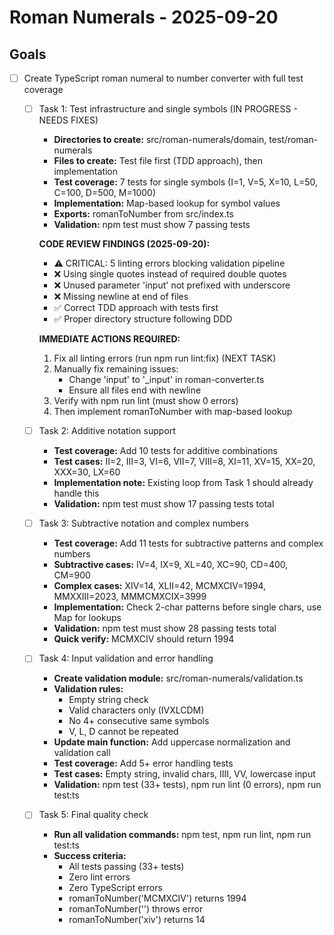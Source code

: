 # Roman Numerals - 2025-09-20

## Goals

- [ ] Create TypeScript roman numeral to number converter with full test coverage
  - [ ] Task 1: Test infrastructure and single symbols (IN PROGRESS - NEEDS FIXES)
    - **Directories to create:** src/roman-numerals/domain, test/roman-numerals
    - **Files to create:** Test file first (TDD approach), then implementation
    - **Test coverage:** 7 tests for single symbols (I=1, V=5, X=10, L=50, C=100, D=500, M=1000)
    - **Implementation:** Map-based lookup for symbol values
    - **Exports:** romanToNumber from src/index.ts
    - **Validation:** npm test must show 7 passing tests
    
    **CODE REVIEW FINDINGS (2025-09-20):**
    - ⚠️ CRITICAL: 5 linting errors blocking validation pipeline
    - ❌ Using single quotes instead of required double quotes
    - ❌ Unused parameter 'input' not prefixed with underscore
    - ❌ Missing newline at end of files
    - ✅ Correct TDD approach with tests first
    - ✅ Proper directory structure following DDD
    
    **IMMEDIATE ACTIONS REQUIRED:**
    1. Fix all linting errors (run npm run lint:fix) (NEXT TASK)
    2. Manually fix remaining issues:
       - Change 'input' to '_input' in roman-converter.ts
       - Ensure all files end with newline
    3. Verify with npm run lint (must show 0 errors)
    4. Then implement romanToNumber with map-based lookup
  - [ ] Task 2: Additive notation support
    - **Test coverage:** Add 10 tests for additive combinations
    - **Test cases:** II=2, III=3, VI=6, VII=7, VIII=8, XI=11, XV=15, XX=20, XXX=30, LX=60
    - **Implementation note:** Existing loop from Task 1 should already handle this
    - **Validation:** npm test must show 17 passing tests total
  - [ ] Task 3: Subtractive notation and complex numbers
    - **Test coverage:** Add 11 tests for subtractive patterns and complex numbers
    - **Subtractive cases:** IV=4, IX=9, XL=40, XC=90, CD=400, CM=900
    - **Complex cases:** XIV=14, XLII=42, MCMXCIV=1994, MMXXIII=2023, MMMCMXCIX=3999
    - **Implementation:** Check 2-char patterns before single chars, use Map for lookups
    - **Validation:** npm test must show 28 passing tests total
    - **Quick verify:** MCMXCIV should return 1994
  - [ ] Task 4: Input validation and error handling
    - **Create validation module:** src/roman-numerals/validation.ts
    - **Validation rules:** 
      - Empty string check
      - Valid characters only (IVXLCDM)
      - No 4+ consecutive same symbols
      - V, L, D cannot be repeated
    - **Update main function:** Add uppercase normalization and validation call
    - **Test coverage:** Add 5+ error handling tests
    - **Test cases:** Empty string, invalid chars, IIII, VV, lowercase input
    - **Validation:** npm test (33+ tests), npm run lint (0 errors), npm run test:ts
  - [ ] Task 5: Final quality check
    - **Run all validation commands:** npm test, npm run lint, npm run test:ts
    - **Success criteria:**
      - All tests passing (33+ tests)
      - Zero lint errors
      - Zero TypeScript errors
      - romanToNumber('MCMXCIV') returns 1994
      - romanToNumber('') throws error
      - romanToNumber('xiv') returns 14